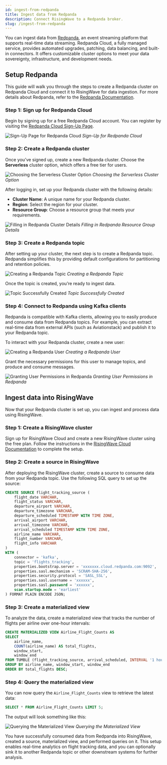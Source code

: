 ```yaml
---
id: ingest-from-redpanda
title: Ingest data from Redpanda
description: Connect RisingWave to a Redpanda broker.
slug: /ingest-from-redpanda
---
```

<head>
  <link rel="canonical" href="https://docs.risingwave.com/docs/current/ingest-from-redpanda/" />
</head>

You can ingest data from [Redpanda](https://redpanda.com), an event streaming platform that supports real-time data streaming. Redpanda Cloud, a fully managed service, provides automated upgrades, patching, data balancing, and built-in connectors. It offers customizable cluster options to meet your data sovereignty, infrastructure, and development needs.

## Setup Redpanda

This guide will walk you through the steps to create a Redpanda cluster on Redpanda Cloud and connect it to RisingWave for data ingestion. For more details about Redpanda, refer to the [Redpanda Documentation](https://docs.redpanda.com/current/get-started/quick-start-cloud/).

### Step 1: Sign up for Redpanda Cloud

Begin by signing up for a free Redpanda Cloud account. You can register by visiting the [Redpanda Cloud Sign-Up Page](https://cloud.redpanda.com/sign-up).

![Sign-Up Page for Redpanda Cloud](https://github.com/user-attachments/assets/19b3908f-a97c-4162-9738-d95f7e486ed1)
*Sign-Up for Redpanda Cloud*

### Step 2: Create a Redpanda cluster

Once you’ve signed up, create a new Redpanda cluster. Choose the **Serverless** cluster option, which offers a free tier for users.

![Choosing the Serverless Cluster Option](https://github.com/user-attachments/assets/92ff93de-4aad-409b-bf93-289f43ab614c)
*Choosing the Serverless Cluster Option*

After logging in, set up your Redpanda cluster with the following details:

- **Cluster Name**: A unique name for your Redpanda cluster.
- **Region**: Select the region for your cluster.
- **Resource Group**: Choose a resource group that meets your requirements.

![Filling in Redpanda Cluster Details](https://github.com/user-attachments/assets/2e73f360-afe9-4b5d-aa5f-75b1d0596ac5)
*Filling in Redpanda Resource Group Details*

### Step 3: Create a Redpanda topic

After setting up your cluster, the next step is to create a Redpanda topic. Redpanda simplifies this by providing default configurations for partitioning and retention policies.

![Creating a Redpanda Topic](https://github.com/user-attachments/assets/1d02298b-4f40-4b83-89bd-920a12b0d3a1)
*Creating a Redpanda Topic*

Once the topic is created, you’re ready to ingest data.

![Topic Successfully Created](https://github.com/user-attachments/assets/bc6ae244-df2b-4f87-a510-cbc89e996466)
*Topic Successfully Created*

### Step 4: Connect to Redpanda using Kafka clients

Redpanda is compatible with Kafka clients, allowing you to easily produce and consume data from Redpanda topics. For example, you can extract real-time data from external APIs (such as Aviationstack) and publish it to your Redpanda topic.

To interact with your Redpanda cluster, create a new user:

![Creating a Redpanda User](https://github.com/user-attachments/assets/e8066b38-aa71-4e8c-8173-c56868d7ab53)
*Creating a Redpanda User*

Grant the necessary permissions for this user to manage topics, and produce and consume messages.

![Granting User Permissions in Redpanda](https://github.com/user-attachments/assets/3a3c8b62-f241-477d-9a86-be6a7d79d48a)
*Granting User Permissions in Redpanda*

## Ingest data into RisingWave

Now that your Redpanda cluster is set up, you can ingest and process data using RisingWave.

### Step 1: Create a RisingWave cluster

Sign up for RisingWave Cloud and create a new RisingWave cluster using the free plan. Follow the instructions in the [RisingWave Cloud Documentation](https://docs.risingwave.com/cloud/manage-clusters/) to complete the setup.

### Step 2: Create a source in RisingWave

After deploying the RisingWave cluster, create a source to consume data from your Redpanda topic. Use the following SQL query to set up the source:

```sql
CREATE SOURCE flight_tracking_source (
    flight_date VARCHAR,
    flight_status VARCHAR,
    departure_airport VARCHAR,
    departure_timezone VARCHAR,
    departure_scheduled TIMESTAMP WITH TIME ZONE,
    arrival_airport VARCHAR,
    arrival_timezone VARCHAR,
    arrival_scheduled TIMESTAMP WITH TIME ZONE,
    airline_name VARCHAR,
    flight_number VARCHAR,
    flight_info VARCHAR
)
WITH (
    connector = 'kafka',
    topic = 'flights_tracking',
    properties.bootstrap.server = 'xxxxxxx.cloud.redpanda.com:9092',
    properties.sasl.mechanism = 'SCRAM-SHA-256',
    properties.security.protocol = 'SASL_SSL',
    properties.sasl.username = 'xxxxxx',
    properties.sasl.password = 'xxxxxx',
    scan.startup.mode = 'earliest'
) FORMAT PLAIN ENCODE JSON;
```

### Step 3: Create a materialized view

To analyze the data, create a materialized view that tracks the number of flights per airline over one-hour intervals:

```sql
CREATE MATERIALIZED VIEW Airline_Flight_Counts AS
SELECT 
    airline_name,
    COUNT(airline_name) AS total_flights,
    window_start, 
    window_end
FROM TUMBLE (flight_tracking_source, arrival_scheduled, INTERVAL '1 hour')
GROUP BY airline_name, window_start, window_end
ORDER BY total_flights DESC;
```

### Step 4: Query the materialized view

You can now query the `Airline_Flight_Counts` view to retrieve the latest data:

```sql
SELECT * FROM Airline_Flight_Counts LIMIT 5;
```

The output will look something like this:

![Querying the Materialized View](https://github.com/user-attachments/assets/8f0efd82-4552-4b3e-8e81-f7870c4016ab)
*Querying the Materialized View*

You have successfully consumed data from Redpanda into RisingWave, created a source, materialized view, and performed queries on it. This setup enables real-time analytics on flight tracking data, and you can optionally sink it to another Redpanda topic or other downstream systems for further analysis.


